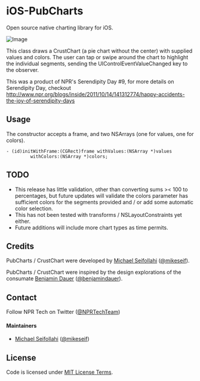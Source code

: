 iOS-PubCharts
=============

Open source native charting library for iOS.

![Image](https://github.com/npr/iOS-PubCharts/blob/master/ScreenShot.png?raw=true)

This class draws a CrustChart (a pie chart without the center) with supplied values and colors.  The user can tap or swipe around the chart to highlight the individual segments, sending the UIControlEventValueChanged key to the observer.
 
This was a product of NPR's Serendipity Day #9, for more details on Serendipity Day, checkout http://www.npr.org/blogs/inside/2011/10/14/141312774/happy-accidents-the-joy-of-serendipity-days

## Usage

The constructor accepts a frame, and two NSArrays (one for values, one for colors).

```
- (id)initWithFrame:(CGRect)frame withValues:(NSArray *)values
         withColors:(NSArray *)colors;
```

## TODO

* This release has little validation, other than converting sums >< 100 to percentages, but future updates will validate the colors parameter has sufficient colors for the segments provided and / or add some automatic color selection.
* This has not been tested with transforms / NSLayoutConstraints yet either.
* Future additions will include more chart types as time permits.

## Credits

PubCharts / CrustChart were developed by [Michael Seifollahi](https://github.com/mikeseif) ([@mikeseif](https://twitter.com/mikeseif)).

PubCharts / CrustChart were inspired by the design explorations of the consumate [Benjamin Dauer](https://github.com/benjamindauer) ([@benjamindauer](https://twitter.com/benjamindauer)).

## Contact

Follow NPR Tech on Twitter ([@NPRTechTeam](https://twitter.com/NPRTechTeam))

#### Maintainers 
-  [Michael Seifollahi](https://github.com/mikeseif) ([@mikeseif](https://twitter.com/mikeseif))

####

## License

Code is licensed under [MIT License Terms](https://github.com/npr/iOS-PubCharts/blob/master/LICENSE).

